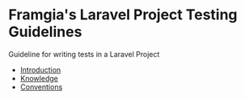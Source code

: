 # Framgia's Laravel Project Testing Guidelines
Guideline for writing tests in a Laravel Project

- [Introduction](./Introduction.md)
- [Knowledge](./Knowledge.md)
- [Conventions](./Conventions.md)
